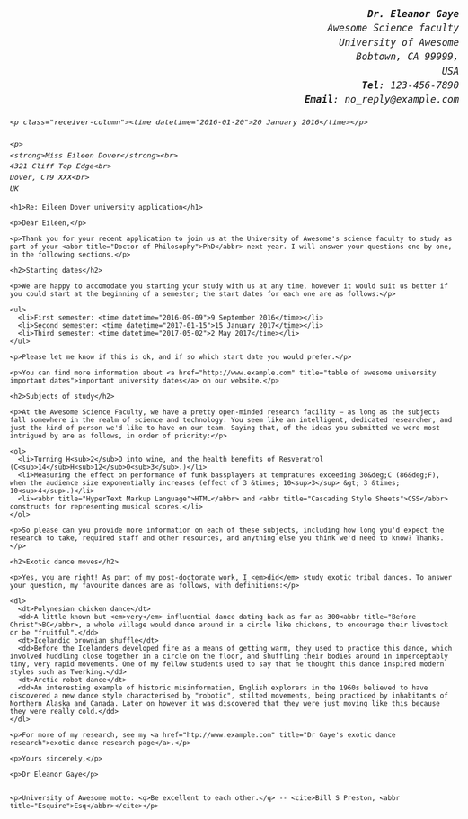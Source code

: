 <!DOCTYPE html>
<html lang="en-US">
  <head>
    <meta charset="utf-8">
    <meta name="author" content="Dr. Eleanor Gaye">
    <title>Awesome science application correspondance</title>
    <style>
      body {
        max-width: 800px;
        margin: 0 auto;
	font-family: monospace;
      }
      .receiver-column {
        text-align: right;
      }
      h1 {
        font-size: 1.5em;
      }
      h2 {
        font-size: 1.3em;
      }
      p,ul,ol,dl,address {
        font-size: 1.1em;
      }
      p, li, dd, dt, address {
        line-height: 1.5;
      }
    </style>
  </head>
  <body>
<address>
    <p class="receiver-column">
    <strong>Dr. Eleanor Gaye</strong><br>
    Awesome Science faculty<br>
    University of Awesome<br>
    Bobtown, CA 99999,<br>
    USA<br>
    <strong>Tel</strong>: 123-456-7890<br>
    <strong>Email</strong>: no_reply@example.com
  </p>


    <p class="receiver-column"><time datetime="2016-01-20">20 January 2016</time></p>

    <p>
    <strong>Miss Eileen Dover</strong><br>
    4321 Cliff Top Edge<br>
    Dover, CT9 XXX<br>
    UK
  </p>
</address>

    <h1>Re: Eileen Dover university application</h1>

    <p>Dear Eileen,</p>

    <p>Thank you for your recent application to join us at the University of Awesome's science faculty to study as part of your <abbr title="Doctor of Philosophy">PhD</abbr> next year. I will answer your questions one by one, in the following sections.</p>

    <h2>Starting dates</h2>

    <p>We are happy to accomodate you starting your study with us at any time, however it would suit us better if you could start at the beginning of a semester; the start dates for each one are as follows:</p>

    <ul>
      <li>First semester: <time datetime="2016-09-09">9 September 2016</time></li>
      <li>Second semester: <time datetime="2017-01-15">15 January 2017</time></li>
      <li>Third semester: <time datetime="2017-05-02">2 May 2017</time></li>
    </ul>

    <p>Please let me know if this is ok, and if so which start date you would prefer.</p>

    <p>You can find more information about <a href="http://www.example.com" title="table of awesome university important dates">important university dates</a> on our website.</p>

    <h2>Subjects of study</h2>

    <p>At the Awesome Science Faculty, we have a pretty open-minded research facility — as long as the subjects fall somewhere in the realm of science and technology. You seem like an intelligent, dedicated researcher, and just the kind of person we'd like to have on our team. Saying that, of the ideas you submitted we were most intrigued by are as follows, in order of priority:</p>

    <ol>
      <li>Turning H<sub>2</sub>O into wine, and the health benefits of Resveratrol (C<sub>14</sub>H<sub>12</sub>O<sub>3</sub>.)</li>
      <li>Measuring the effect on performance of funk bassplayers at tempratures exceeding 30&deg;C (86&deg;F), when the audience size exponentially increases (effect of 3 &times; 10<sup>3</sup> &gt; 3 &times; 10<sup>4</sup>.)</li>
      <li><abbr title="HyperText Markup Language">HTML</abbr> and <abbr title="Cascading Style Sheets">CSS</abbr> constructs for representing musical scores.</li>
    </ol>

    <p>So please can you provide more information on each of these subjects, including how long you'd expect the research to take, required staff and other resources, and anything else you think we'd need to know? Thanks.</p>

    <h2>Exotic dance moves</h2>

    <p>Yes, you are right! As part of my post-doctorate work, I <em>did</em> study exotic tribal dances. To answer your question, my favourite dances are as follows, with definitions:</p>

    <dl>
      <dt>Polynesian chicken dance</dt>
      <dd>A little known but <em>very</em> influential dance dating back as far as 300<abbr title="Before Christ">BC</abbr>, a whole village would dance around in a circle like chickens, to encourage their livestock or be "fruitful".</dd>
      <dt>Icelandic brownian shuffle</dt>
      <dd>Before the Icelanders developed fire as a means of getting warm, they used to practice this dance, which involved huddling close together in a circle on the floor, and shuffling their bodies around in imperceptably tiny, very rapid movements. One of my fellow students used to say that he thought this dance inspired modern styles such as Twerking.</dd>
      <dt>Arctic robot dance</dt>
      <dd>An interesting example of historic misinformation, English explorers in the 1960s believed to have discovered a new dance style characterised by "robotic", stilted movements, being practiced by inhabitants of Northern Alaska and Canada. Later on however it was discovered that they were just moving like this because they were really cold.</dd>
    </dl>

    <p>For more of my research, see my <a href="htp://www.example.com" title="Dr Gaye's exotic dance research">exotic dance research page</a>.</p>

    <p>Yours sincerely,</p>

    <p>Dr Eleanor Gaye</p>


    <p>University of Awesome motto: <q>Be excellent to each other.</q> -- <cite>Bill S Preston, <abbr title="Esquire">Esq</abbr></cite></p>
  </body>
</html>
